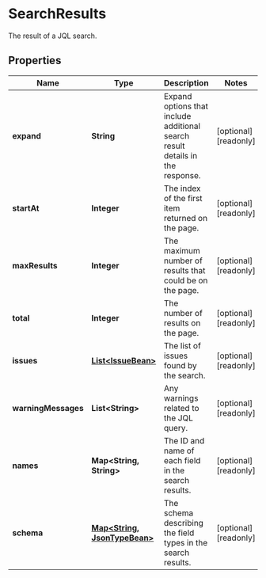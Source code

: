 

# SearchResults

The result of a JQL search.
## Properties

Name | Type | Description | Notes
------------ | ------------- | ------------- | -------------
**expand** | **String** | Expand options that include additional search result details in the response. |  [optional] [readonly]
**startAt** | **Integer** | The index of the first item returned on the page. |  [optional] [readonly]
**maxResults** | **Integer** | The maximum number of results that could be on the page. |  [optional] [readonly]
**total** | **Integer** | The number of results on the page. |  [optional] [readonly]
**issues** | [**List&lt;IssueBean&gt;**](IssueBean.md) | The list of issues found by the search. |  [optional] [readonly]
**warningMessages** | **List&lt;String&gt;** | Any warnings related to the JQL query. |  [optional] [readonly]
**names** | **Map&lt;String, String&gt;** | The ID and name of each field in the search results. |  [optional] [readonly]
**schema** | [**Map&lt;String, JsonTypeBean&gt;**](JsonTypeBean.md) | The schema describing the field types in the search results. |  [optional] [readonly]



